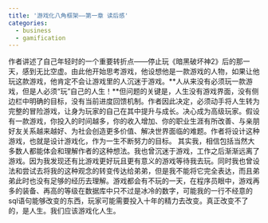```yaml
---
title: '游戏化八角框架——第一章 读后感'
categories:
  - business
  - gamification
---
```


作者讲述了自己年轻时的一个重要转折点——停止玩《暗黑破坏神2》后的那一天，感到无比空虚。由此他开始思考游戏，他设想他是一款游戏的人物，如果让他玩这款游戏，他肯定不会让游戏里的人沉迷于游戏。**人从来没有必须玩一款游戏，但是人必须“玩”自己的人生！**但问题的关键是，人生没有游戏界面，没有侧边栏中明确的目标，没有当前进度回馈机制。作者因此决定，必须动手将人生转为完整的冒险游戏，让身为玩家的自己在其中提升与成长。决心成为高级玩家。假设有一款游戏，你投入的时间越多，你的收入增加、你的职业生涯有所改善、与亲朋好友关系越来越好、为社会创造更多价值、解决世界面临的难题。作者将设计这种游戏，也就是设计游戏化，作为一生不断努力的目标。
其实我，相信包括当然大多数人都能体会和理解作者的这种想法。我也曾沉迷于游戏，工作之后渐渐远离了游戏。因为我发现还有比游戏更好玩且更有意义的游戏等待我去玩。同时我也曾设法和尝试去将我的这种观念的转变传达给弟弟，但是我不能将它完全表达，而且弟弟此时也没有足够的经历去理解。游戏都会有不玩的一天，在程序员眼中，游戏再多的装备、再高的等级在数据库中只不过是冰冷的数字，可能我的一行不经意的sql语句能够改变的东西，玩家可能需要投入十年的精力去改变。真正改变不了的，是人生。我们应该游戏化人生。
